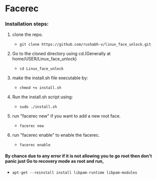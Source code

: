 
# Facerec

### Installation steps:
1. clone the repo.

     * `git clone https://github.com/rushabh-v/linux_face_unlock.git`

1. Go to the cloned directory using cd.(Generally at home/USER/Linux_face_unlock)

     * `cd Linux_face_unlock`

1. make the install.sh file executable by:

     * `chmod +x install.sh`

1. Run the install.sh script using:

      * `sudo ./install.sh`

1. run "facerec new" if you want to add a new root face.

     * `facerec new`
     
 1. run "facerec enable" to enable the facerec.

     * `facerec enable`

#### By chance due to any error if it is not allowing you to go root then don't panic just Go to recovery mode as root and run,

  * `apt-get --reinstall install libpam-runtime libpam-modules`




